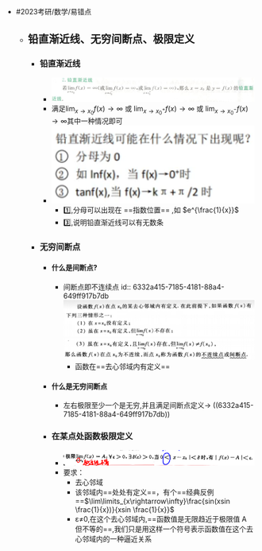 - #2023考研/数学/易错点
	- ## 铅直渐近线、无穷间断点、极限定义
		- ### 铅直渐近线
			- ![image.png](../assets/image_1664263014385_0.png)
			- 满足$\lim _{x \rightarrow x_{0}} f(x) \rightarrow \infty \text { 或 } \lim _{x \rightarrow x_{0}^{+}} f(x) \rightarrow \infty \text { 或 } \lim _{x \rightarrow x_{0}^{-}} f(x) \rightarrow \infty$其中一种情况即可
			- ![image.png](../assets/image_1664263634884_0.png)
				- 1️⃣,分母可以出现在 ==指数位置== ,如 $e^{\frac{1}{x}}$
				- 3️⃣,说明铅直渐近线可以有无数条
		- ### 无穷间断点
			- #### 什么是间断点?
				- 间断点即不连续点
				  id:: 6332a415-7185-4181-88a4-649ff917b7db
				  ![image.png](../assets/image_1664263203039_0.png) 
				  ![image.png](../assets/image_1664263223468_0.png)
					- 函数在==去心邻域内有定义==
			- #### 什么是无穷间断点
				- 左右极限至少一个是无穷,并且满足间断点定义→ ((6332a415-7185-4181-88a4-649ff917b7db))
			- ### 在某点处函数极限定义
				- ![image.png](../assets/image_1664263533013_0.png)
				- 要求：
					- 去心邻域
					- 该邻域内==处处有定义==，有个==经典反例==$\lim\limits_{x\rightarrow\infty}\frac{sin(xsin \frac{1}{x})}{xsin \frac{1}{x}}$
					- ε≠0,在这个去心邻域内,==函数值是无限趋近于极限值 A 但不等的==,我们只是用这样一个符号表示函数值在这个去心邻域内的一种逼近关系